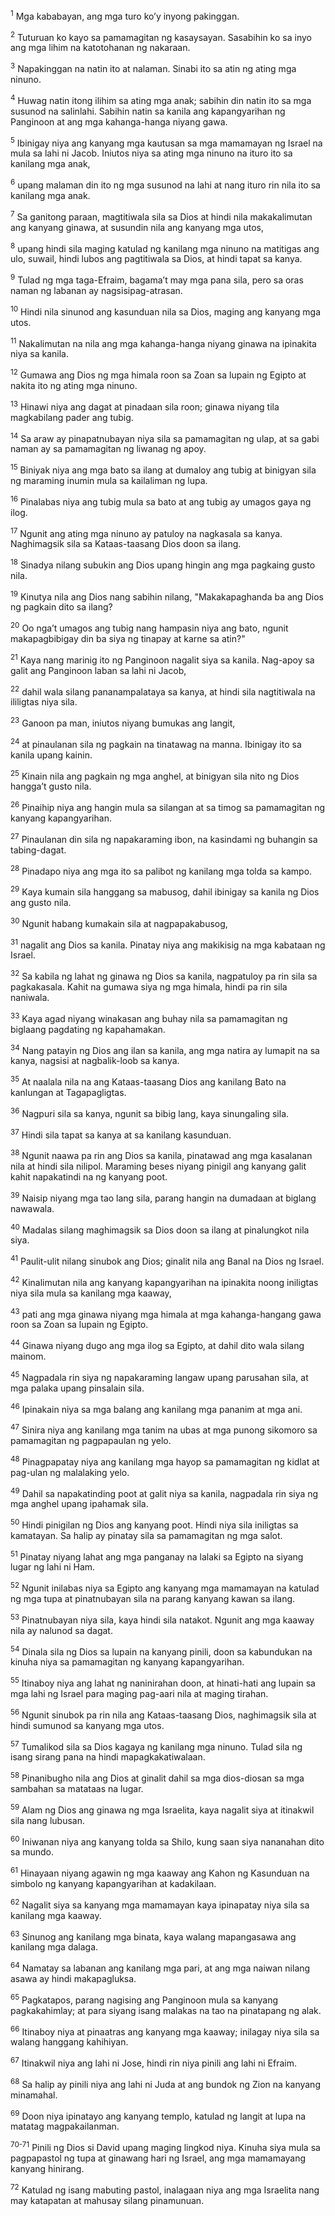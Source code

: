 <sup>1</sup>
Mga kababayan, ang mga turo koʼy inyong pakinggan. 

<sup>2</sup>
Tuturuan ko kayo sa pamamagitan ng kasaysayan. Sasabihin ko sa inyo ang mga lihim na katotohanan ng nakaraan. 

<sup>3</sup>
Napakinggan na natin ito at nalaman. Sinabi ito sa atin ng ating mga ninuno. 

<sup>4</sup>
Huwag natin itong ilihim sa ating mga anak; sabihin din natin ito sa mga susunod na salinlahi. Sabihin natin sa kanila ang kapangyarihan ng Panginoon at ang mga kahanga-hanga niyang gawa. 

<sup>5</sup>
Ibinigay niya ang kanyang mga kautusan sa mga mamamayan ng Israel na mula sa lahi ni Jacob. Iniutos niya sa ating mga ninuno na ituro ito sa kanilang mga anak, 

<sup>6</sup>
upang malaman din ito ng mga susunod na lahi at nang ituro rin nila ito sa kanilang mga anak. 

<sup>7</sup>
Sa ganitong paraan, magtitiwala sila sa Dios at hindi nila makakalimutan ang kanyang ginawa, at susundin nila ang kanyang mga utos, 

<sup>8</sup>
upang hindi sila maging katulad ng kanilang mga ninuno na matitigas ang ulo, suwail, hindi lubos ang pagtitiwala sa Dios, at hindi tapat sa kanya. 

<sup>9</sup>
Tulad ng mga taga-Efraim, bagamaʼt may mga pana sila, pero sa oras naman ng labanan ay nagsisipag-atrasan. 

<sup>10</sup>
Hindi nila sinunod ang kasunduan nila sa Dios, maging ang kanyang mga utos. 

<sup>11</sup>
Nakalimutan na nila ang mga kahanga-hanga niyang ginawa na ipinakita niya sa kanila. 

<sup>12</sup>
Gumawa ang Dios ng mga himala roon sa Zoan sa lupain ng Egipto at nakita ito ng ating mga ninuno. 

<sup>13</sup>
Hinawi niya ang dagat at pinadaan sila roon; ginawa niyang tila magkabilang pader ang tubig. 

<sup>14</sup>
Sa araw ay pinapatnubayan niya sila sa pamamagitan ng ulap, at sa gabi naman ay sa pamamagitan ng liwanag ng apoy. 

<sup>15</sup>
Biniyak niya ang mga bato sa ilang at dumaloy ang tubig at binigyan sila ng maraming inumin mula sa kailaliman ng lupa. 

<sup>16</sup>
Pinalabas niya ang tubig mula sa bato at ang tubig ay umagos gaya ng ilog. 

<sup>17</sup>
Ngunit ang ating mga ninuno ay patuloy na nagkasala sa kanya. Naghimagsik sila sa Kataas-taasang Dios doon sa ilang. 

<sup>18</sup>
Sinadya nilang subukin ang Dios upang hingin ang mga pagkaing gusto nila. 

<sup>19</sup>
Kinutya nila ang Dios nang sabihin nilang, "Makakapaghanda ba ang Dios ng pagkain dito sa ilang? 

<sup>20</sup>
Oo ngaʼt umagos ang tubig nang hampasin niya ang bato, ngunit makapagbibigay din ba siya ng tinapay at karne sa atin?" 

<sup>21</sup>
Kaya nang marinig ito ng Panginoon nagalit siya sa kanila. Nag-apoy sa galit ang Panginoon laban sa lahi ni Jacob, 

<sup>22</sup>
dahil wala silang pananampalataya sa kanya, at hindi sila nagtitiwala na ililigtas niya sila. 

<sup>23</sup>
Ganoon pa man, iniutos niyang bumukas ang langit, 

<sup>24</sup>
at pinaulanan sila ng pagkain na tinatawag na manna. Ibinigay ito sa kanila upang kainin. 

<sup>25</sup>
Kinain nila ang pagkain ng mga anghel, at binigyan sila nito ng Dios hanggaʼt gusto nila. 

<sup>26</sup>
Pinaihip niya ang hangin mula sa silangan at sa timog sa pamamagitan ng kanyang kapangyarihan. 

<sup>27</sup>
Pinaulanan din sila ng napakaraming ibon, na kasindami ng buhangin sa tabing-dagat. 

<sup>28</sup>
Pinadapo niya ang mga ito sa palibot ng kanilang mga tolda sa kampo. 

<sup>29</sup>
Kaya kumain sila hanggang sa mabusog, dahil ibinigay sa kanila ng Dios ang gusto nila. 

<sup>30</sup>
Ngunit habang kumakain sila at nagpapakabusog, 

<sup>31</sup>
nagalit ang Dios sa kanila. Pinatay niya ang makikisig na mga kabataan ng Israel. 

<sup>32</sup>
Sa kabila ng lahat ng ginawa ng Dios sa kanila, nagpatuloy pa rin sila sa pagkakasala. Kahit na gumawa siya ng mga himala, hindi pa rin sila naniwala. 

<sup>33</sup>
Kaya agad niyang winakasan ang buhay nila sa pamamagitan ng biglaang pagdating ng kapahamakan. 

<sup>34</sup>
Nang patayin ng Dios ang ilan sa kanila, ang mga natira ay lumapit na sa kanya, nagsisi at nagbalik-loob sa kanya. 

<sup>35</sup>
At naalala nila na ang Kataas-taasang Dios ang kanilang Bato na kanlungan at Tagapagligtas. 

<sup>36</sup>
Nagpuri sila sa kanya, ngunit sa bibig lang, kaya sinungaling sila. 

<sup>37</sup>
Hindi sila tapat sa kanya at sa kanilang kasunduan. 

<sup>38</sup>
Ngunit naawa pa rin ang Dios sa kanila, pinatawad ang mga kasalanan nila at hindi sila nilipol. Maraming beses niyang pinigil ang kanyang galit kahit napakatindi na ng kanyang poot. 

<sup>39</sup>
Naisip niyang mga tao lang sila, parang hangin na dumadaan at biglang nawawala. 

<sup>40</sup>
Madalas silang maghimagsik sa Dios doon sa ilang at pinalungkot nila siya. 

<sup>41</sup>
Paulit-ulit nilang sinubok ang Dios; ginalit nila ang Banal na Dios ng Israel. 

<sup>42</sup>
Kinalimutan nila ang kanyang kapangyarihan na ipinakita noong iniligtas niya sila mula sa kanilang mga kaaway, 

<sup>43</sup>
pati ang mga ginawa niyang mga himala at mga kahanga-hangang gawa roon sa Zoan sa lupain ng Egipto. 

<sup>44</sup>
Ginawa niyang dugo ang mga ilog sa Egipto, at dahil dito wala silang mainom. 

<sup>45</sup>
Nagpadala rin siya ng napakaraming langaw upang parusahan sila, at mga palaka upang pinsalain sila. 

<sup>46</sup>
Ipinakain niya sa mga balang ang kanilang mga pananim at mga ani. 

<sup>47</sup>
Sinira niya ang kanilang mga tanim na ubas at mga punong sikomoro sa pamamagitan ng pagpapaulan ng yelo. 

<sup>48</sup>
Pinagpapatay niya ang kanilang mga hayop sa pamamagitan ng kidlat at pag-ulan ng malalaking yelo. 

<sup>49</sup>
Dahil sa napakatinding poot at galit niya sa kanila, nagpadala rin siya ng mga anghel upang ipahamak sila. 

<sup>50</sup>
Hindi pinigilan ng Dios ang kanyang poot. Hindi niya sila iniligtas sa kamatayan. Sa halip ay pinatay sila sa pamamagitan ng mga salot. 

<sup>51</sup>
Pinatay niyang lahat ang mga panganay na lalaki sa Egipto na siyang lugar ng lahi ni Ham. 

<sup>52</sup>
Ngunit inilabas niya sa Egipto ang kanyang mga mamamayan na katulad ng mga tupa at pinatnubayan sila na parang kanyang kawan sa ilang. 

<sup>53</sup>
Pinatnubayan niya sila, kaya hindi sila natakot. Ngunit ang mga kaaway nila ay nalunod sa dagat. 

<sup>54</sup>
Dinala sila ng Dios sa lupain na kanyang pinili, doon sa kabundukan na kinuha niya sa pamamagitan ng kanyang kapangyarihan. 

<sup>55</sup>
Itinaboy niya ang lahat ng naninirahan doon, at hinati-hati ang lupain sa mga lahi ng Israel para maging pag-aari nila at maging tirahan. 

<sup>56</sup>
Ngunit sinubok pa rin nila ang Kataas-taasang Dios, naghimagsik sila at hindi sumunod sa kanyang mga utos. 

<sup>57</sup>
Tumalikod sila sa Dios kagaya ng kanilang mga ninuno. Tulad sila ng isang sirang pana na hindi mapagkakatiwalaan. 

<sup>58</sup>
Pinanibugho nila ang Dios at ginalit dahil sa mga dios-diosan sa mga sambahan sa matataas na lugar. 

<sup>59</sup>
Alam ng Dios ang ginawa ng mga Israelita, kaya nagalit siya at itinakwil sila nang lubusan. 

<sup>60</sup>
Iniwanan niya ang kanyang tolda sa Shilo, kung saan siya nananahan dito sa mundo. 

<sup>61</sup>
Hinayaan niyang agawin ng mga kaaway ang Kahon ng Kasunduan na simbolo ng kanyang kapangyarihan at kadakilaan. 

<sup>62</sup>
Nagalit siya sa kanyang mga mamamayan kaya ipinapatay niya sila sa kanilang mga kaaway. 

<sup>63</sup>
Sinunog ang kanilang mga binata, kaya walang mapangasawa ang kanilang mga dalaga. 

<sup>64</sup>
Namatay sa labanan ang kanilang mga pari, at ang mga naiwan nilang asawa ay hindi makapagluksa. 

<sup>65</sup>
Pagkatapos, parang nagising ang Panginoon mula sa kanyang pagkakahimlay; at para siyang isang malakas na tao na pinatapang ng alak. 

<sup>66</sup>
Itinaboy niya at pinaatras ang kanyang mga kaaway; inilagay niya sila sa walang hanggang kahihiyan. 

<sup>67</sup>
Itinakwil niya ang lahi ni Jose, hindi rin niya pinili ang lahi ni Efraim. 

<sup>68</sup>
Sa halip ay pinili niya ang lahi ni Juda at ang bundok ng Zion na kanyang minamahal. 

<sup>69</sup>
Doon niya ipinatayo ang kanyang templo, katulad ng langit at lupa na matatag magpakailanman.

<sup>70-71</sup>
Pinili ng Dios si David upang maging lingkod niya. Kinuha siya mula sa pagpapastol ng tupa at ginawang hari ng Israel, ang mga mamamayang kanyang hinirang. 

<sup>72</sup>
Katulad ng isang mabuting pastol, inalagaan niya ang mga Israelita nang may katapatan at mahusay silang pinamunuan.